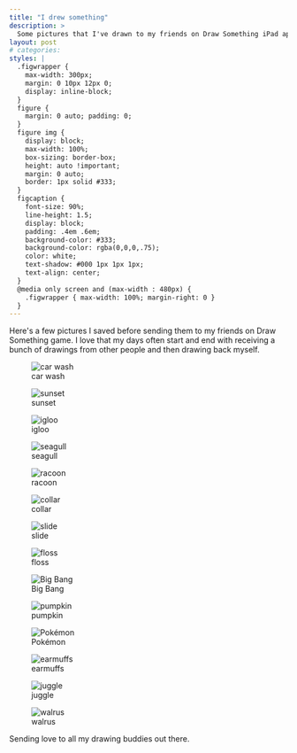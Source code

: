 ```yaml
---
title: "I drew something"
description: >
  Some pictures that I've drawn to my friends on Draw Something iPad app.
layout: post
# categories: 
styles: |
  .figwrapper {
    max-width: 300px;
    margin: 0 10px 12px 0;
    display: inline-block;
  }
  figure {
    margin: 0 auto; padding: 0;
  }
  figure img {
    display: block;
    max-width: 100%;
    box-sizing: border-box;
    height: auto !important;
    margin: 0 auto;
    border: 1px solid #333;
  }
  figcaption {
    font-size: 90%;
    line-height: 1.5;
    display: block;
    padding: .4em .6em;
    background-color: #333;
    background-color: rgba(0,0,0,.75);
    color: white;
    text-shadow: #000 1px 1px 1px;
    text-align: center;
  }
  @media only screen and (max-width : 480px) {
    .figwrapper { max-width: 100%; margin-right: 0 }
  }
---
```


Here's a few pictures I saved before sending them to my friends on Draw
Something game. I love that my days often start and end with receiving a bunch
of drawings from other people and then drawing back myself.

<div class=figwrapper>
<figure>
<img src="http://img.skitch.com/20120630-p1x2bgmqe9x224t6j3ctk84hxa.jpg" alt="car wash" />
<figcaption>car wash</figcaption></figure></div>

<div class=figwrapper>
<figure>
<img src="http://img.skitch.com/20120630-j5beqeuf4237y6kqgju2p28q4j.jpg" alt="sunset" />
<figcaption>sunset</figcaption></figure></div>

<div class=figwrapper>
<figure>
<img src="http://img.skitch.com/20120630-8jga6fpc43kwbf2ax5pi6ybwfk.jpg" alt="igloo" />
<figcaption>igloo</figcaption></figure></div>

<div class=figwrapper>
<figure>
<img src="http://img.skitch.com/20120630-rk7ph1yanf53b9u4fs2gjrfjr5.jpg" alt="seagull" />
<figcaption>seagull</figcaption></figure></div>

<div class=figwrapper>
<figure>
<img src="http://img.skitch.com/20120630-brbq9f265yms1xwq3a47ypdde2.jpg" alt="racoon" />
<figcaption>racoon</figcaption></figure></div>

<div class=figwrapper>
<figure>
<img src="http://img.skitch.com/20120630-f1yxjqcyhkbci3s991aqs4q1wq.jpg" alt="collar" />
<figcaption>collar</figcaption></figure></div>

<div class=figwrapper>
<figure>
<img src="http://img.skitch.com/20120630-fr19xbawnqy8cksxmiamhcn497.jpg" alt="slide" />
<figcaption>slide</figcaption></figure></div>

<div class=figwrapper>
<figure>
<img src="http://img.skitch.com/20120630-qjy7q2xtddydd9jecmm5gj514g.jpg" alt="floss" />
<figcaption>floss</figcaption></figure></div>

<div class=figwrapper>
<figure>
<img src="http://img.skitch.com/20120630-cgmbbwwwhsq2wcgpkt4pb8kc6p.jpg" alt="Big Bang" />
<figcaption>Big Bang</figcaption></figure></div>

<div class=figwrapper>
<figure>
<img src="http://img.skitch.com/20120630-nr176q21g2eb9jif4jkcrn898c.jpg" alt="pumpkin" />
<figcaption>pumpkin</figcaption></figure></div>

<div class=figwrapper>
<figure>
<img src="http://img.skitch.com/20120630-c8n6gbxp2u5pekwakyuqeypd2f.jpg" alt="Pokémon" />
<figcaption>Pokémon</figcaption></figure></div>

<div class=figwrapper>
<figure>
<img src="http://img.skitch.com/20120630-qtunrsgbhcupk998ngqhw1bb5g.jpg" alt="earmuffs" />
<figcaption>earmuffs</figcaption></figure></div>

<div class=figwrapper>
<figure>
<img src="http://img.skitch.com/20120630-k57syiiay11yrmi4tgm7dqbrk4.jpg" alt="juggle" />
<figcaption>juggle</figcaption></figure></div>

<div class=figwrapper>
<figure>
<img src="http://img.skitch.com/20120630-rreq5q8tqdjebheijmfbu8hbmu.jpg" alt="walrus" />
<figcaption>walrus</figcaption></figure></div>

Sending love to all my drawing buddies out there.
